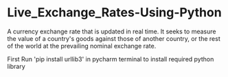 # Live_Exchange_Rates-Using-Python
A currency exchange rate that is updated in real time. 
It seeks to measure the value of a country's goods against those of another country, or the rest of the world at the prevailing nominal exchange rate.

First Run 'pip install urllib3' in pycharm terminal to install required python library


